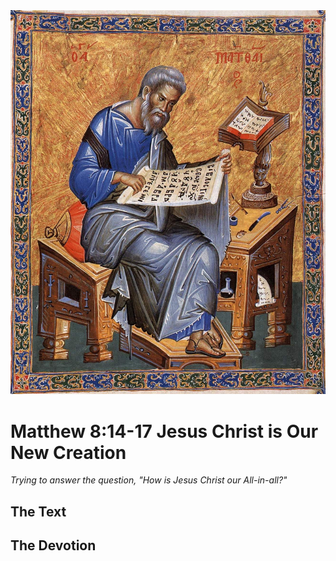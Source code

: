 <img class="intro-right" src="../images/art-matthew.jpg">

# Matthew 8:14-17 Jesus Christ is Our New Creation

*Trying to answer the question, "How is Jesus Christ our All-in-all?"*

## The Text

## The Devotion